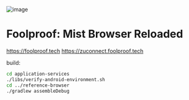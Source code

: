 ![image](https://github.com/maceip/foolproof/assets/804368/31e760b4-1bc1-4d39-aaac-78accaf3b832)
# Foolproof: Mist Browser Reloaded
https://foolproof.tech
https://zuconnect.foolproof.tech


build:
```bash
cd application-services
./libs/verify-android-environment.sh
cd ../reference-browser
./gradlew assembleDebug
```



